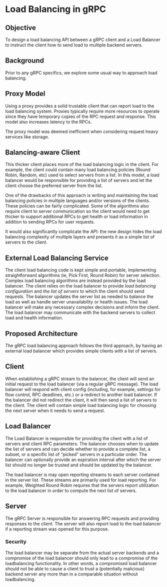 Load Balancing in gRPC
=======================

## Objective

To design a load balancing API between a gRPC client and a Load Balancer to
instruct the client how to send load to multiple backend servers. 

## Background

Prior to any gRPC specifics, we explore some usual way to approach load
balancing.

## Proxy Model

Using a proxy provides a solid trustable client that can report load to the load
balancing system. Proxies typically require more resources to operate since they
have temporary copies of the RPC request and response. This model also increases
latency to the RPCs.

The proxy model was deemed inefficient when considering request heavy services
like storage. 

## Balancing-aware Client

This thicker client places more of the load balancing logic in the client. For
example, the client could contain many load balancing policies (Round Robin,
Random, etc) used to select servers from a list. In this model, a load balancer
would be responsible for providing a list of servers and let the client choose
the preferred server from the list. 

One of the drawbacks of this approach is writing and maintaining the load
balancing policies in multiple languages and/or versions of the clients. These
policies can be fairly complicated. Some of the algorithms also require client
to server communication so the client would need to get thicker to support
additional RPCs to get health or load information in addition to sending RPCs
for user requests.

It would also significantly complicate the API: the new design hides the load
balancing complexity of multiple layers and presents it as a simple list of
servers to the client.

## External Load Balancing Service

The client load balancing code is kept simple and portable, implementing
straightforward algorithms (ie, Pick First, Round Robin) for server selection.
Complex load balancing algorithms are instead provided by the load balancer. The
client relies on the load balancer to provide _load balancing configuration_ and
_the list of servers_ to which the client should send requests. The balancer
updates the server list as needed to balance the load as well as handle server
unavailability or health issues. The load balancer will make any necessary
complex decisions and inform the client. The load balancer may communicate with
the backend servers to collect load and health information.

## Proposed Architecture

The gRPC load balancing approach follows the third approach, by having an
external load balancer which provides simple clients with a list of servers.

## Client

When establishing a gRPC stream to the balancer, the client will send an initial
request to the load balancer (via a regular gRPC message). The load balancer
will respond with client config (including, for example, settings for flow
control, RPC deadlines, etc.) or a redirect to another load balancer. If the
balancer did not redirect the client, it will then send a list of servers to the
client. The client will contain simple load balancing logic for choosing the
next server when it needs to send a request.

## Load Balancer

The Load Balancer is responsible for providing the client with a list of servers
and client RPC parameters. The balancer chooses when to update the list of
servers and can decide whether to provide a complete list, a subset, or a
specific list of “picked” servers in a particular order. The balancer can
optionally provide an expiration interval after which the server list should no
longer be trusted and should be updated by the balancer.

The load balancer is may open reporting streams to each server contained in the
server list. These streams are primarily used for load reporting. For example,
Weighted Round Robin requires that the servers report utilization to the load
balancer in order to compute the next list of servers.

## Server

The gRPC Server is responsible for answering RPC requests and providing
responses to the client. The server will also report load to the load balancer
if a reporting stream was opened for this purpose.

### Security 

The load balancer may be separate from the actual server backends and a
compromise of the load balancer should only lead to a compromise of the
loadbalancing functionality. In other words, a compromised load balancer should
not be able to cause a client to trust a (potentially malicious) backend server
any more than in a comparable situation without loadbalancing. 
